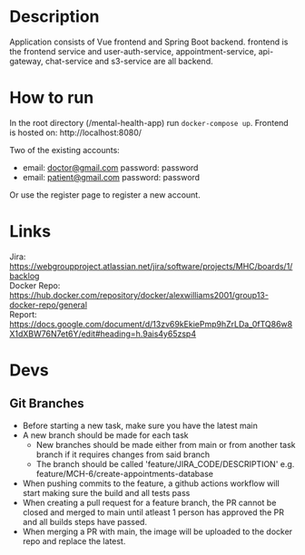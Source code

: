 # Description

Application consists of Vue frontend and Spring Boot backend. frontend is the frontend service and user-auth-service, appointment-service, api-gateway, chat-service and s3-service are all backend.

# How to run

In the root directory (/mental-health-app) run ```docker-compose up```. 
Frontend is hosted on: http://localhost:8080/

Two of the existing accounts:

- email: doctor@gmail.com password: password
- email: patient@gmail.com password: password

Or use the register page to register a new account.

# Links
Jira: https://webgroupproject.atlassian.net/jira/software/projects/MHC/boards/1/backlog   
Docker Repo: https://hub.docker.com/repository/docker/alexwilliams2001/group13-docker-repo/general  
Report: https://docs.google.com/document/d/13zv69kEkiePmp9hZrLDa_0fTQ86w8X1dXBW76N7et6Y/edit#heading=h.9ais4y65zsp4

# Devs

## Git Branches

- Before starting a new task, make sure you have the latest main
- A new branch should be made for each task
  - New branches should be made either from main or from another task branch if it requires changes from said branch
  - The branch should be called 'feature/JIRA_CODE/DESCRIPTION' e.g. feature/MCH-6/create-appointments-database
- When pushing commits to the feature, a github actions workflow will start making sure the build and all tests pass
- When creating a pull request for a feature branch, the PR cannot be closed and merged to main until atleast 1 person has approved the PR and all builds steps have passed.
- When merging a PR with main, the image will be uploaded to the docker repo and replace the latest.
